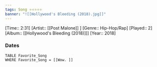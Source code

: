 ```yaml
---
tags: Song ⭐⭐⭐⭐⭐ 
banner: "![[Hollywood's Bleeding (2018).jpg]]"
---
```

[Time:: 2:31]
[Artist:: [[Post Malone]] ]
[Genre:: Hip-Hop/Rap]
[Played:: 2]
[Album:: [[Hollywood's Bleeding (2018)]]]
[Year:: 2018]
### Dates
````dataview
TABLE Favorite_Song
WHERE Favorite_Song = [[Wow. ]]
````